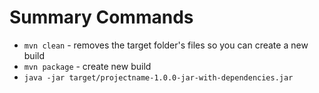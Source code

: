 # Summary Commands
* `mvn clean` - removes the target folder's files so you can create a new build
* `mvn package` - create new build
* `java -jar target/projectname-1.0.0-jar-with-dependencies.jar`